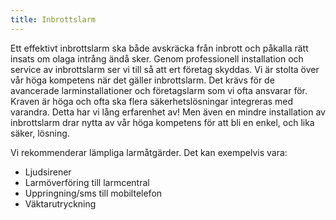```yaml
---
title: Inbrottslarm
---
```

Ett effektivt inbrottslarm ska både avskräcka från inbrott och påkalla rätt insats om olaga intrång ändå sker. Genom professionell installation och service av inbrottslarm ser vi till så att ert företag skyddas. Vi är stolta över vår höga kompetens när det gäller inbrottslarm. Det krävs för de avancerade larminstallationer och företagslarm som vi ofta ansvarar för. Kraven är höga och ofta ska flera säkerhetslösningar integreras med varandra. Detta har vi lång erfarenhet av!
Men även en mindre installation av inbrottslarm drar nytta av vår höga kompetens för att bli en enkel, och lika säker, lösning.

Vi rekommenderar lämpliga larmåtgärder. Det kan exempelvis vara:

* Ljudsirener
* Larmöverföring till larmcentral
* Uppringning/sms till mobiltelefon
* Väktarutryckning